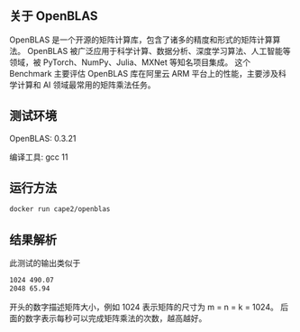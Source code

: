 ## 关于 OpenBLAS
OpenBLAS 是一个开源的矩阵计算库，包含了诸多的精度和形式的矩阵计算算法。
OpenBLAS 被广泛应用于科学计算、数据分析、深度学习算法、人工智能等领域，被 PyTorch、NumPy、Julia、MXNet 等知名项目集成。
这个 Benchmark 主要评估 OpenBLAS 库在阿里云 ARM 平台上的性能，主要涉及科学计算和 AI 领域最常用的矩阵乘法任务。

## 测试环境
OpenBLAS: 0.3.21

编译工具: gcc 11

## 运行方法
```bash
docker run cape2/openblas
```

## 结果解析
此测试的输出类似于
```bash
1024 490.07
2048 65.94
```
开头的数字描述矩阵大小，例如 1024 表示矩阵的尺寸为 m = n = k = 1024。
后面的数字表示每秒可以完成矩阵乘法的次数，越高越好。



